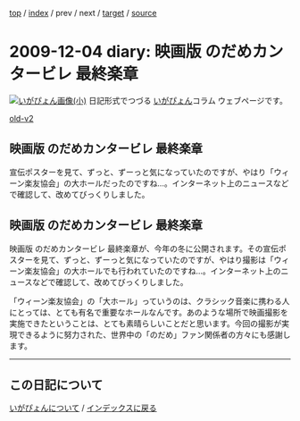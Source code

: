 [top](https://igapyon.github.io/diary/) 
 / [index](https://igapyon.github.io/diary/2009/index.html) 
 / prev 
 / next 
 / [target](https://igapyon.github.io/diary/2009/ig091204.html) 
 / [source](https://github.com/igapyon/diary/blob/gh-pages/2009/ig091204.html.src.md) 

2009-12-04 diary: 映画版 のだめカンタービレ 最終楽章
=====================================================================================================
[![いがぴょん画像(小)](https://igapyon.github.io/diary/images/iga200306s.jpg "いがぴょん")](https://igapyon.github.io/diary/memo/memoigapyon.html) 日記形式でつづる [いがぴょん](https://igapyon.github.io/diary/memo/memoigapyon.html)コラム ウェブページです。

[old-v2](ig091204-orig.html)

## 映画版 のだめカンタービレ 最終楽章

宣伝ポスターを見て、ずっと、ずーっと気になっていたのですが、やはり「ウィーン楽友協会」の大ホールだったのですね…。インターネット上のニュースなどで確認して、改めてびっくりしました。

## 映画版 のだめカンタービレ 最終楽章

映画版 のだめカンタービレ 最終楽章が、今年の冬に公開されます。その宣伝ポスターを見て、ずっと、ずーっと気になっていたのですが、やはり撮影は「ウィーン楽友協会」の大ホールでも行われていたのですね…。インターネット上のニュースなどで確認して、改めてびっくりしました。

「ウィーン楽友協会」の「大ホール」っていうのは、クラシック音楽に携わる人にとっては、とても有名で重要なホールなんです。あのような場所で映画撮影を実施できたということは、とても素晴らしいことだと思います。今回の撮影が実現できるように努力された、世界中の「のだめ」ファン関係者の方々にも感謝します。


----------------------------------------------------------------------------------------------------

## この日記について
[いがぴょんについて](https://igapyon.github.io/diary/memo/memoigapyon.html) / [インデックスに戻る](https://igapyon.github.io/diary/idxall.html)
